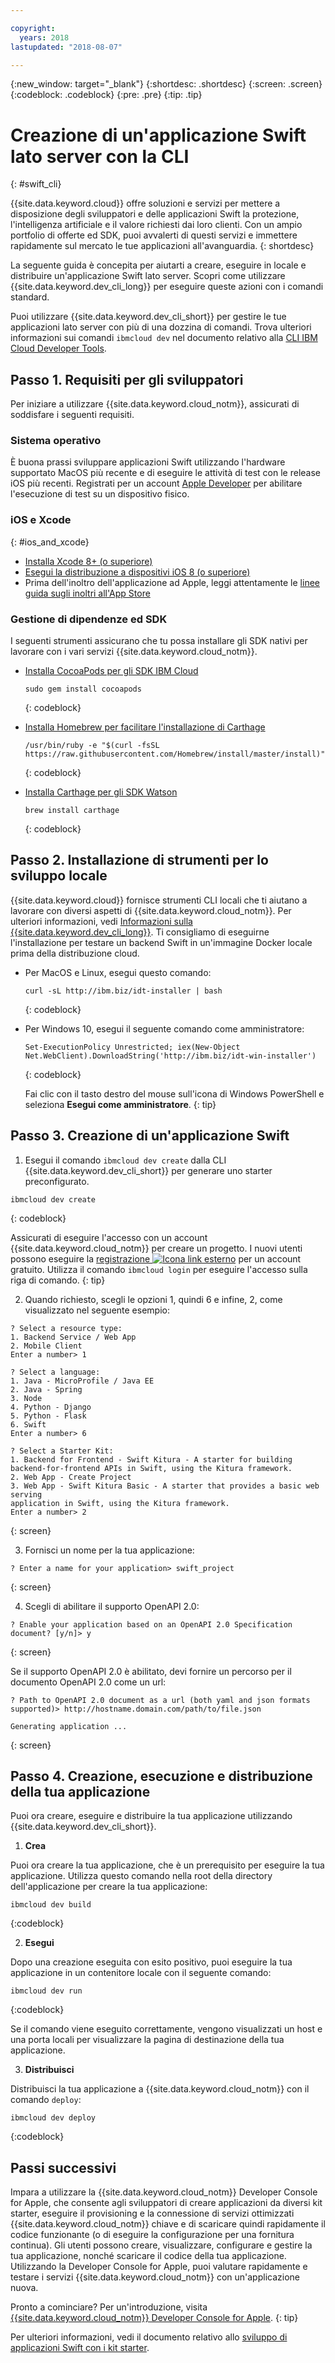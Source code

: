 ```yaml
---

copyright:
  years: 2018
lastupdated: "2018-08-07"

---
```


{:new_window: target="_blank"}
{:shortdesc: .shortdesc}
{:screen: .screen}
{:codeblock: .codeblock}
{:pre: .pre}
{:tip: .tip}

# Creazione di un'applicazione Swift lato server con la CLI
{: #swift_cli}

{{site.data.keyword.cloud}} offre soluzioni e servizi per mettere a disposizione degli sviluppatori e delle applicazioni Swift la protezione, l'intelligenza artificiale e il valore richiesti dai loro clienti. Con un ampio portfolio di offerte ed SDK, puoi avvalerti di questi servizi e immettere rapidamente sul mercato le tue applicazioni all'avanguardia.
{: shortdesc}

La seguente guida è concepita per aiutarti a creare, eseguire in locale e distribuire un'applicazione Swift lato server. Scopri come utilizzare {{site.data.keyword.dev_cli_long}} per eseguire queste azioni con i comandi standard.

Puoi utilizzare {{site.data.keyword.dev_cli_short}} per gestire le tue applicazioni lato server con più di una dozzina di comandi. Trova ulteriori informazioni sui comandi `ibmcloud dev` nel documento relativo alla [CLI IBM Cloud Developer Tools](/docs/cli/idt/commands.html).

## Passo 1. Requisiti per gli sviluppatori

Per iniziare a utilizzare {{site.data.keyword.cloud_notm}}, assicurati di soddisfare i seguenti requisiti.

### Sistema operativo

È buona prassi sviluppare applicazioni Swift utilizzando l'hardware supportato MacOS più recente e di eseguire le attività di test con le release iOS più recenti. Registrati per un account [Apple Developer](https://developer.apple.com/) per abilitare l'esecuzione di test su un dispositivo fisico.

### iOS e Xcode
{: #ios_and_xcode}

- [Installa Xcode 8+ (o superiore)](https://developer.apple.com/xcode/)
- [Esegui la distribuzione a dispositivi iOS 8 (o superiore)](https://support.apple.com/downloads/ios)
- Prima dell'inoltro dell'applicazione ad Apple, leggi attentamente le [linee guida sugli inoltri all'App Store](https://developer.apple.com/app-store/guidelines/)

### Gestione di dipendenze ed SDK

I seguenti strumenti assicurano che tu possa installare gli SDK nativi per lavorare con i vari servizi {{site.data.keyword.cloud_notm}}.

- [Installa CocoaPods per gli SDK IBM Cloud](https://cocoapods.org/)
  ```
  sudo gem install cocoapods
  ```
  {: codeblock}
  
- [Installa Homebrew per facilitare l'installazione di Carthage](https://brew.sh/)
  ```
  /usr/bin/ruby -e "$(curl -fsSL https://raw.githubusercontent.com/Homebrew/install/master/install)"
  ```
  {: codeblock}

- [Installa Carthage per gli SDK Watson](https://github.com/Carthage/Carthage)
  ```
  brew install carthage
  ```
  {: codeblock}

## Passo 2. Installazione di strumenti per lo sviluppo locale

{{site.data.keyword.cloud}} fornisce strumenti CLI locali che ti aiutano a lavorare con diversi aspetti di {{site.data.keyword.cloud_notm}}. Per ulteriori informazioni, vedi [Informazioni sulla {{site.data.keyword.dev_cli_long}}](../cli/index.html). Ti consigliamo di eseguirne l'installazione per testare un backend Swift in un'immagine Docker locale prima della distribuzione cloud.

* Per MacOS e Linux, esegui questo comando:
  ```
  curl -sL http://ibm.biz/idt-installer | bash
  ```
  {: codeblock}

* Per Windows 10, esegui il seguente comando come amministratore:
  ```
  Set-ExecutionPolicy Unrestricted; iex(New-Object Net.WebClient).DownloadString('http://ibm.biz/idt-win-installer')
  ```
  {: codeblock}

  Fai clic con il tasto destro del mouse sull'icona di Windows PowerShell e seleziona **Esegui come amministratore**.
  {: tip}

## Passo 3. Creazione di un'applicazione Swift

1. Esegui il comando `ibmcloud dev create` dalla CLI {{site.data.keyword.dev_cli_short}} per generare uno starter preconfigurato. 
  ```
  ibmcloud dev create
  ```
  {: codeblock}

  Assicurati di eseguire l'accesso con un account {{site.data.keyword.cloud_notm}} per creare un progetto. I nuovi utenti possono eseguire la [registrazione ![Icona link esterno](../icons/launch-glyph.svg "Icona link esterno")](https://console.bluemix.net/registration/?cm_sp=dw-bluemix-_-swift-_-devcenter) per un account gratuito. Utilizza il comando `ibmcloud login` per eseguire l'accesso sulla riga di comando.
  {: tip}

2. Quando richiesto, scegli le opzioni 1, quindi 6 e infine, 2, come visualizzato nel seguente esempio:
  ```
  ? Select a resource type:
  1. Backend Service / Web App
  2. Mobile Client
  Enter a number> 1

  ? Select a language:
  1. Java - MicroProfile / Java EE
  2. Java - Spring
  3. Node
  4. Python - Django
  5. Python - Flask
  6. Swift
  Enter a number> 6

  ? Select a Starter Kit:
  1. Backend for Frontend - Swift Kitura - A starter for building
  backend-for-frontend APIs in Swift, using the Kitura framework.
  2. Web App - Create Project
  3. Web App - Swift Kitura Basic - A starter that provides a basic web serving
  application in Swift, using the Kitura framework.
  Enter a number> 2
  ```
  {: screen}

3. Fornisci un nome per la tua applicazione:
  ```
  ? Enter a name for your application> swift_project
  ```
  {: screen}

4. Scegli di abilitare il supporto OpenAPI 2.0:
  ```
  ? Enable your application based on an OpenAPI 2.0 Specification document? [y/n]> y
  ```
  {: screen}

  Se il supporto OpenAPI 2.0 è abilitato, devi fornire un percorso per il documento OpenAPI 2.0 come un url:
  ```
  ? Path to OpenAPI 2.0 document as a url (both yaml and json formats supported)> http://hostname.domain.com/path/to/file.json

  Generating application ...
  ```
  {: screen}

## Passo 4. Creazione, esecuzione e distribuzione della tua applicazione

Puoi ora creare, eseguire e distribuire la tua applicazione utilizzando {{site.data.keyword.dev_cli_short}}.

1. **Crea**

  Puoi ora creare la tua applicazione, che è un prerequisito per eseguire la tua applicazione. Utilizza questo comando nella root della directory dell'applicazione per creare la tua applicazione:
  ```
  ibmcloud dev build
  ```
  {:codeblock}

2. **Esegui**

  Dopo una creazione eseguita con esito positivo, puoi eseguire la tua applicazione in un contenitore locale con il seguente comando:
  ```
  ibmcloud dev run
  ```
  {:codeblock}

  Se il comando viene eseguito correttamente, vengono visualizzati un host e una porta locali per visualizzare la pagina di destinazione della tua applicazione.

3. **Distribuisci**

  Distribuisci la tua applicazione a {{site.data.keyword.cloud_notm}} con il comando `deploy`:
  ```
  ibmcloud dev deploy
  ```
  {:codeblock}

## Passi successivi

Impara a utilizzare la {{site.data.keyword.cloud_notm}} Developer Console for Apple, che consente agli sviluppatori di creare applicazioni da diversi kit starter, eseguire il provisioning e la connessione di servizi ottimizzati {{site.data.keyword.cloud_notm}} chiave e di scaricare quindi rapidamente il codice funzionante (o di eseguire la configurazione per una fornitura continua). Gli utenti possono creare, visualizzare, configurare e gestire la tua applicazione, nonché scaricare il codice della tua applicazione. Utilizzando la Developer Console for Apple, puoi valutare rapidamente e testare i servizi {{site.data.keyword.cloud_notm}} con un'applicazione nuova.

Pronto a cominciare? Per un'introduzione, visita [{{site.data.keyword.cloud_notm}} Developer Console for Apple](https://console.bluemix.net/developer/appledevelopment/starter-kits).
{: tip}

Per ulteriori informazioni, vedi il documento relativo allo [sviluppo di applicazioni Swift con i kit starter](/docs/swift/starter_kit/starter_kits.html).
